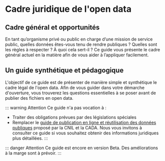 # Cadre juridique de l'open data

## Cadre général et opportunités   
En tant qu’organisme privé ou public en charge d’une mission de service public, quelles données êtes-vous tenu de rendre publiques ? Quelles sont les règles à respecter ? À quoi cela sert-il ? Ce guide vous présente le cadre général actuel en la matière afin de vous aider à l’appliquer facilement. 

## Un guide synthétique et pédagogique

L'objectif de ce guide est de présenter de manière simple et synthétique le cadre légal de l'open data. Afin de vous guider dans votre démarche d'ouverture, vous trouverez les questions essentielles à se poser avant de publier des fichiers en open data. 

::: warning Attention
Ce guide n'a pas vocation à : 
* Traiter des obligations prévues par des législations spéciales
* Remplacer le [guide de publication en ligne et réutilisation des données publiques](https://www.cnil.fr/fr/publication-en-ligne-et-reutilisation-des-donnees-publiques-open-data) proposé par la CNIL et la CADA. Nous vous invitons à consulter ce guide si vous souhaitez obtenir des informations juridiques plus détaillées. 
:::


::: danger Attention
Ce guide est encore en version Beta. Des améliorations à la marge sont à prévoir.
:::
